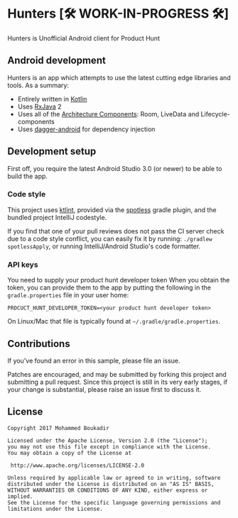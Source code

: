 
# Hunters  [🛠 WORK-IN-PROGRESS 🛠]
 Hunters is Unofficial Android client for Product Hunt
 
 
 ## Android development
 
 Hunters is an app which attempts to use the latest cutting edge libraries and tools. As a summary:
 
 * Entirely written in [Kotlin](https://kotlinlang.org/)
 * Uses [RxJava](https://github.com/ReactiveX/RxJava) 2
 * Uses all of the [Architecture Components](https://developer.android.com/topic/libraries/architecture/): Room, LiveData and Lifecycle-components
 * Uses [dagger-android](https://google.github.io/dagger/android.html) for dependency injection
 
 ## Development setup
 
 First off, you require the latest Android Studio 3.0 (or newer) to be able to build the app.
 
 ### Code style
 
 This project uses [ktlint](https://github.com/shyiko/ktlint), provided via
 the [spotless](https://github.com/diffplug/spotless) gradle plugin, and the bundled project IntelliJ codestyle.
 
 If you find that one of your pull reviews does not pass the CI server check due to a code style conflict, you can
 easily fix it by running: `./gradlew spotlessApply`, or running IntelliJ/Android Studio's code formatter.
 
 ### API keys
 
 You need to supply your product hunt developer token
 When you obtain the token, you can provide them to the app by putting the following in the
 `gradle.properties` file in your user home:
 
 ```
PROCUCT_HUNT_DEVELOPER_TOKEN=<your product hunt developer token>
 ```
 
 On Linux/Mac that file is typically found at `~/.gradle/gradle.properties`.
 
 ## Contributions
 
 If you've found an error in this sample, please file an issue.
 
 Patches are encouraged, and may be submitted by forking this project and
 submitting a pull request. Since this project is still in its very early stages,
 if your change is substantial, please raise an issue first to discuss it.
 
 ## License
 
 ```
 Copyright 2017 Mohammed Boukadir

Licensed under the Apache License, Version 2.0 (the "License");
you may not use this file except in compliance with the License.
You may obtain a copy of the License at
  
  http://www.apache.org/licenses/LICENSE-2.0
  
Unless required by applicable law or agreed to in writing, software
distributed under the License is distributed on an "AS IS" BASIS,
WITHOUT WARRANTIES OR CONDITIONS OF ANY KIND, either express or implied.
See the License for the specific language governing permissions and
limitations under the License.
  
 ```
